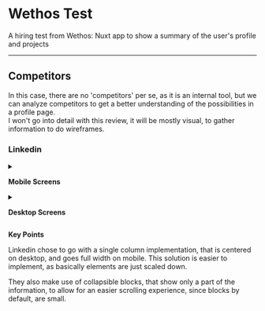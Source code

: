 # Wethos Test
A hiring test from Wethos: Nuxt app to show a summary of the user's profile and projects

---

## Competitors

In this case, there are no 'competitors' per se, as it is an internal tool, but we can analyze competitors to get a better understanding of the possibilities in a profile page.  
I won't go into detail with this review, it will be mostly visual, to gather information to do wireframes.


### Linkedin

<details>
<summary>  

**Mobile Screens**
</summary>

![Linkedin Screenshot Mobile 1](./images/LinkedinMobile1.png)
![Linkedin Screenshot Mobile 2](./images/LinkedinMobile2.png)
![Linkedin Screenshot Mobile 3](./images/LinkedinMobile3.png)
</details>

<details>
<summary>

**Desktop Screens**
</summary>

![Linkedin Screenshot Desktop 1](./images/LinkedinDesktop1.png)
![Linkedin Screenshot Desktop 2](./images/LinkedinDesktop2.png)
![Linkedin Screenshot Desktop 3](./images/LinkedinDesktop3.png)
</details>


**Key Points**

Linkedin chose to go with a single column implementation, that is centered on desktop, and goes full width on mobile.
This solution is easier to implement, as basically elements are just scaled down.  

They also make use of collapsible blocks, that show only a part of the information, to allow for an easier scrolling experience, since blocks by default, are small.